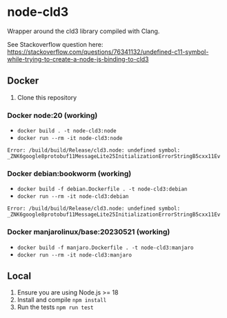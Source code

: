 # node-cld3

Wrapper around the cld3 library compiled with Clang.

See Stackoverflow question here: https://stackoverflow.com/questions/76341132/undefined-c11-symbol-while-trying-to-create-a-node-js-binding-to-cld3

## Docker

1. Clone this repository

### Docker node:20 (working)

- `docker build . -t node-cld3:node`
- `docker run --rm -it node-cld3:node`

`Error: /build/build/Release/cld3.node: undefined symbol: _ZNK6google8protobuf11MessageLite25InitializationErrorStringB5cxx11Ev`

### Docker debian:bookworm (working)

- `docker build -f debian.Dockerfile . -t node-cld3:debian`
- `docker run --rm -it node-cld3:debian`

`Error: /build/build/Release/cld3.node: undefined symbol: _ZNK6google8protobuf11MessageLite25InitializationErrorStringB5cxx11Ev`

### Docker manjarolinux/base:20230521 (working)

- `docker build -f manjaro.Dockerfile . -t node-cld3:manjaro`
- `docker run --rm -it node-cld3:manjaro`

## Local

1. Ensure you are using Node.js >= 18
2. Install and compile `npm install`
3. Run the tests `npm run test`
